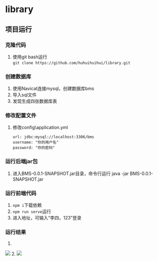 # library

## 项目运行
### 克隆代码
1. 使用git bash运行  
`git clone https://github.com/huhuihuihui/library.git`

### 创建数据库
1. 使用Navicat连接mysql，创建数据库bms
2. 导入sql文件
3. 发现生成四张数据库表

### 修改配置文件
1. 修改config\application.yml
    ```
    url: jdbc:mysql://localhost:3306/bms
    username: "你的用户名"
    password: "你的密码"
    ```

### 运行后端jar包
1. 进入BMS-0.0.1-SNAPSHOT.jar目录，命令行运行
java -jar BMS-0.0.1-SNAPSHOT.jar

### 运行前端代码
1. `npm i`下载依赖
2. `npm run serve`运行
3. 进入地址，可输入“李四，123”登录

### 运行结果
1. 
![](https://github.com/huhuihuihui/library/blob/main/result/login.png)
2. 
![](https://github.com/huhuihuihui/library/blob/main/result/contents.png)
